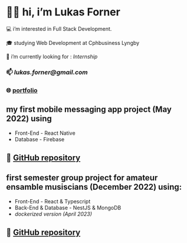 #  👋🏼   hi, i’m Lukas Forner

   💻   i’m interested in Full Stack Development.
   
   🎓   studying Web Development at Cphbusiness Lyngby
   
   🔎   i’m currently looking for : _Internship_
   
### 📫   _lukas.forner@gmail.com_

### 🌐   [portfolio](https://fornerlukas.com/)

## my first mobile messaging app project (May 2022) using 
-    Front-End - React Native
-    Database - Firebase
## 🔗 [GitHub repository](https://github.com/frustrabe/chatrooms-native)

##  first semester group project for amateur ensamble musiscians (December 2022) using:
-    Front-End - React & Typescript
-    Back-End & Database - NestJS & MongoDB
-    *dockerized version (April 2023)*
## 🔗 [GitHub repository](https://github.com/frustrabe/devOps-daos.git)
<!---
frustrabe/frustrabe is a ✨ special ✨ repository because its `README.md` (this file) appears on your GitHub profile.
You can click the Preview link to take a look at your changes.
--->
